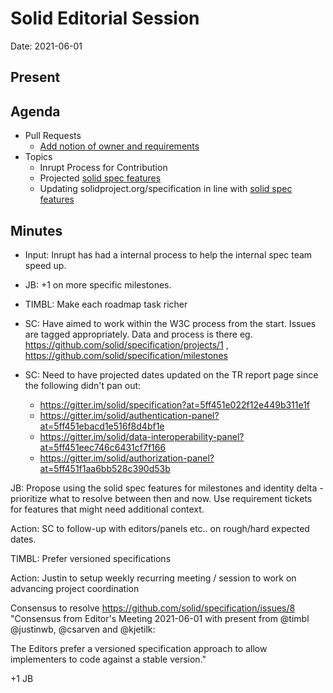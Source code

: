 # Solid Editorial Session
Date: 2021-06-01

## Present



## Agenda

- Pull Requests
    - [Add notion of owner and requirements](https://github.com/solid/specification/pull/264)
- Topics
    - Inrupt Process for Contribution
    - Projected [solid spec features](https://docs.google.com/spreadsheets/d/1OyNfITZgptXD-U1DmWeW5sEW3joO9yqziriV1WRR4C8/edit?usp=sharing)
    - Updating solidproject.org/specification in line with [solid spec features](https://docs.google.com/spreadsheets/d/1OyNfITZgptXD-U1DmWeW5sEW3joO9yqziriV1WRR4C8/edit?usp=sharing)

## Minutes

- Input: Inrupt has had a internal process to help the internal spec team speed up.

- JB: +1 on more specific milestones.

- TIMBL: Make each roadmap task richer

- SC: Have aimed to work within the W3C process from the start. Issues are tagged appropriately. Data and process is there eg. https://github.com/solid/specification/projects/1 , https://github.com/solid/specification/milestones

- SC: Need to have projected dates updated on the TR report page since the following didn't pan out:
    - https://gitter.im/solid/specification?at=5ff451e022f12e449b311e1f
    - https://gitter.im/solid/authentication-panel?at=5ff451ebacd1e516f8d4bf1e
    - https://gitter.im/solid/data-interoperability-panel?at=5ff451eec746c6431cf7f166
    - https://gitter.im/solid/authorization-panel?at=5ff451f1aa6bb528c390d53b

JB: Propose using the solid spec features for milestones and identity delta - prioritize what to resolve between then and now. Use requirement tickets for features that might need additional context.

Action: SC to follow-up with editors/panels etc.. on rough/hard expected dates.

TIMBL: Prefer versioned specifications

Action: Justin to setup weekly recurring meeting / session to work on advancing project coordination

Consensus to resolve https://github.com/solid/specification/issues/8
"Consensus from Editor's Meeting 2021-06-01 with present from @timbl @justinwb, @csarven and @kjetilk:

The Editors prefer a versioned specification approach to allow implementers to code against a stable version."

+1 JB
